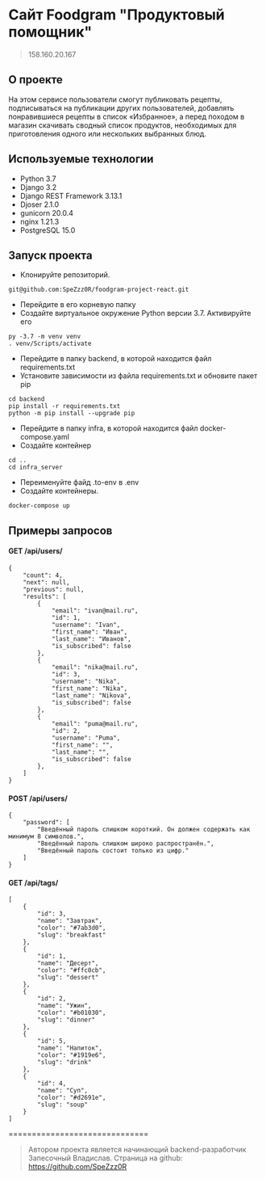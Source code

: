 # Сайт Foodgram "Продуктовый помощник"
> 158.160.20.167

## О проекте
На этом сервисе пользователи смогут публиковать рецепты, подписываться на публикации других пользователей, добавлять понравившиеся рецепты в список «Избранное», а перед походом в магазин скачивать сводный список продуктов, необходимых для приготовления одного или нескольких выбранных блюд.

## Используемые технологии
- Python 3.7
- Django 3.2 
- Django REST Framework 3.13.1
- Djoser 2.1.0
- gunicorn 20.0.4
- nginx 1.21.3
- PostgreSQL 15.0

## Запуск проекта
* Клонируйте репозиторий.
```
git@github.com:SpeZzz0R/foodgram-project-react.git
```
* Перейдите в его корневую папку
* Создайте виртуальное окружение Python версии 3.7. Активируйте его
```
py -3.7 -m venv venv
. venv/Scripts/activate
```
* Перейдите в папку backend, в которой находится файл requirements.txt
* Установите зависимости из файла requirements.txt и обновите пакет pip
```
cd backend
pip install -r requirements.txt
python -m pip install --upgrade pip
```
* Перейдите в папку infra, в которой находится файл docker-compose.yaml
* Создайте контейнер
```
cd ..
cd infra_server
```
* Переименуйте файд .to-env в .env
* Создайте контейнеры.
```
docker-compose up
```

## Примеры запросов

#### GET /api/users/ 
```
{
    "count": 4,
    "next": null,
    "previous": null,
    "results": [
        {
            "email": "ivan@mail.ru",
            "id": 1,
            "username": "Ivan",
            "first_name": "Иван",
            "last_name": "Иванов",
            "is_subscribed": false
        },
        {
            "email": "nika@mail.ru",
            "id": 3,
            "username": "Nika",
            "first_name": "Nika",
            "last_name": "Nikova",
            "is_subscribed": false
        },
        {
            "email": "puma@mail.ru",
            "id": 2,
            "username": "Puma",
            "first_name": "",
            "last_name": "",
            "is_subscribed": false
        },
    ]
}
```

#### POST /api/users/ 
```
{
    "password": [
        "Введённый пароль слишком короткий. Он должен содержать как минимум 8 символов.",
        "Введённый пароль слишком широко распространён.",
        "Введённый пароль состоит только из цифр."
    ]
}
```

#### GET /api/tags/
```
[
    {
        "id": 3,
        "name": "Завтрак",
        "color": "#7ab3d0",
        "slug": "breakfast"
    },
    {
        "id": 1,
        "name": "Десерт",
        "color": "#ffc0cb",
        "slug": "dessert"
    },
    {
        "id": 2,
        "name": "Ужин",
        "color": "#b01030",
        "slug": "dinner"
    },
    {
        "id": 5,
        "name": "Напиток",
        "color": "#1919e6",
        "slug": "drink"
    },
    {
        "id": 4,
        "name": "Суп",
        "color": "#d2691e",
        "slug": "soup"
    }
]
```
==============================

> Автором проекта является начинающий backend-разработчик
> Запесочный Владислав. 
> Страница на github: https://github.com/SpeZzz0R  
> 

